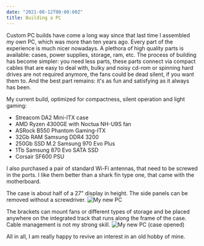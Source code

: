 ```yaml
---
date: "2021-08-12T00:00:00Z"
title: Building a PC
---
```


Custom PC builds have come a long way since that last time I assembled my own PC, which was more than ten years ago. Every part of the experience is much nicer nowadays. A plethora of high quality parts is available: cases, power supplies, storage, ram, etc. The process of building has become simpler: you need less parts, these parts connect via compact cables that are easy to deal with, bulky and noisy cd-rom or spinning hard drives are not required anymore, the fans could be dead silent, if you want them to. And the best part remains: it's as fun and satisfying as it always has been.

My current build, optimized for compactness, silent operation and light gaming: 

- Streacom DA2 Mini-ITX case
- AMD Ryzen 4300GE with Noctua NH-U9S fan
- ASRock B550 Phantom Gaming-ITX
- 32Gb RAM Samsung DDR4 3200
- 250Gb SSD M.2 Samsung 970 Evo Plus
- 1Tb Samsung 870 Evo SATA SSD
- Corsair SF600 PSU

I also purchased a pair of standard Wi-Fi antennas, that need to be screwed in the ports. I like them better than a shark fin type one, that came with the motherboard.

The case is about half of a 27" display in height. The side panels can be removed without a screwdriver.
![My new PC](/img/posts/building-pc-1.jpg)

The brackets can mount fans or different types of storage and be placed anywhere on the integrated track that runs along the frame of the case. Cable management is not my strong skill.
![My new PC (case opened)](/img/posts/building-pc-2.jpg)

All in all, I am really happy to revive an interest in an old hobby of mine.